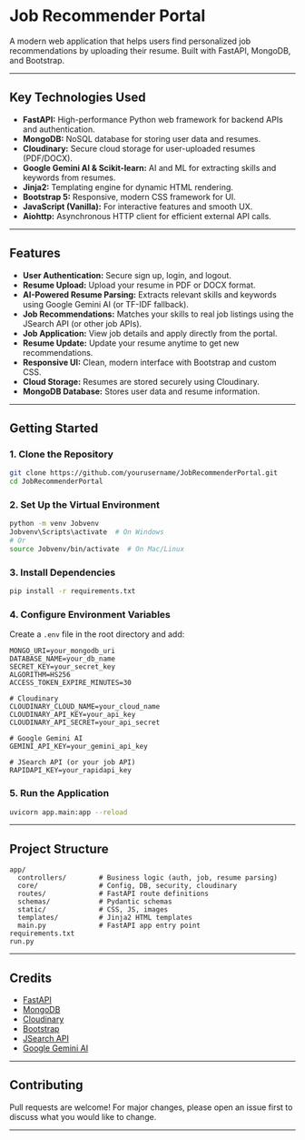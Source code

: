 # Job Recommender Portal

A modern web application that helps users find personalized job recommendations by uploading their resume. Built with FastAPI, MongoDB, and Bootstrap.

---

## Key Technologies Used

- **FastAPI:** High-performance Python web framework for backend APIs and authentication.
- **MongoDB:** NoSQL database for storing user data and resumes.
- **Cloudinary:** Secure cloud storage for user-uploaded resumes (PDF/DOCX).
- **Google Gemini AI & Scikit-learn:** AI and ML for extracting skills and keywords from resumes.
- **Jinja2:** Templating engine for dynamic HTML rendering.
- **Bootstrap 5:** Responsive, modern CSS framework for UI.
- **JavaScript (Vanilla):** For interactive features and smooth UX.
- **Aiohttp:** Asynchronous HTTP client for efficient external API calls.

---

## Features

- **User Authentication:** Secure sign up, login, and logout.
- **Resume Upload:** Upload your resume in PDF or DOCX format.
- **AI-Powered Resume Parsing:** Extracts relevant skills and keywords using Google Gemini AI (or TF-IDF fallback).
- **Job Recommendations:** Matches your skills to real job listings using the JSearch API (or other job APIs).
- **Job Application:** View job details and apply directly from the portal.
- **Resume Update:** Update your resume anytime to get new recommendations.
- **Responsive UI:** Clean, modern interface with Bootstrap and custom CSS.
- **Cloud Storage:** Resumes are stored securely using Cloudinary.
- **MongoDB Database:** Stores user data and resume information.

---



## Getting Started

### 1. Clone the Repository

```bash
git clone https://github.com/yourusername/JobRecommenderPortal.git
cd JobRecommenderPortal
```

### 2. Set Up the Virtual Environment

```bash
python -m venv Jobvenv
Jobvenv\Scripts\activate  # On Windows
# Or
source Jobvenv/bin/activate  # On Mac/Linux
```

### 3. Install Dependencies

```bash
pip install -r requirements.txt
```

### 4. Configure Environment Variables

Create a `.env` file in the root directory and add:

```
MONGO_URI=your_mongodb_uri
DATABASE_NAME=your_db_name
SECRET_KEY=your_secret_key
ALGORITHM=HS256
ACCESS_TOKEN_EXPIRE_MINUTES=30

# Cloudinary
CLOUDINARY_CLOUD_NAME=your_cloud_name
CLOUDINARY_API_KEY=your_api_key
CLOUDINARY_API_SECRET=your_api_secret

# Google Gemini AI
GEMINI_API_KEY=your_gemini_api_key

# JSearch API (or your job API)
RAPIDAPI_KEY=your_rapidapi_key
```

### 5. Run the Application

```bash
uvicorn app.main:app --reload
```
---

## Project Structure

```
app/
  controllers/        # Business logic (auth, job, resume parsing)
  core/               # Config, DB, security, cloudinary
  routes/             # FastAPI route definitions
  schemas/            # Pydantic schemas
  static/             # CSS, JS, images
  templates/          # Jinja2 HTML templates
  main.py             # FastAPI app entry point
requirements.txt
run.py
```

---

## Credits

- [FastAPI](https://fastapi.tiangolo.com/)
- [MongoDB](https://www.mongodb.com/)
- [Cloudinary](https://cloudinary.com/)
- [Bootstrap](https://getbootstrap.com/)
- [JSearch API](https://rapidapi.com/letscrape-6bRBa3QguO5/api/jsearch)
- [Google Gemini AI](https://ai.google.dev/)

---


## Contributing

Pull requests are welcome! For major changes, please open an issue first to discuss what you would like to change.

---
